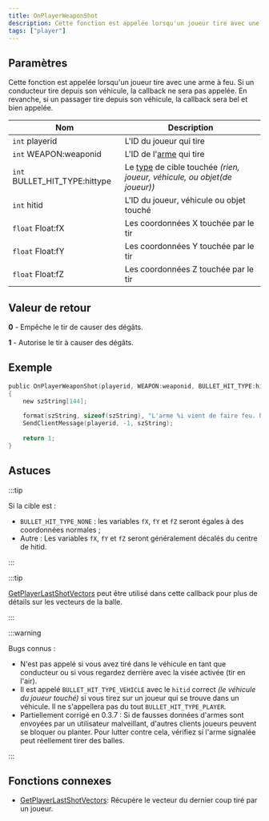 ```yaml
---
title: OnPlayerWeaponShot
description: Cette fonction est appelée lorsqu'un joueur tire avec une arme à feu.
tags: ["player"]
---
```


<VersionWarn name='callback' version='SA-MP 0.3z' />

## Paramètres

Cette fonction est appelée lorsqu'un joueur tire avec une arme à feu. Si un conducteur tire depuis son véhicule, la callback ne sera pas appelée. En revanche, si un passager tire depuis son véhicule, la callback sera bel et bien appelée.

| Nom                           | Description                                                                                             |
|-------------------------------|---------------------------------------------------------------------------------------------------------|
| `int` playerid                | L'ID du joueur qui tire                                                                                 |
| `int` WEAPON:weaponid         | L'ID de l'[arme](../resources/weaponids) qui tire                                                       |
| `int` BULLET_HIT_TYPE:hittype | Le [type](../resources/bullethittypes) de cible touchée _(rien, joueur, véhicule, ou objet(de joueur))_ |
| `int` hitid                   | L'ID du joueur, véhicule ou objet touché                                                                |
| `float` Float:fX              | Les coordonnées X touchée par le tir                                                                    |
| `float` Float:fY              | Les coordonnées Y touchée par le tir                                                                    |
| `float` Float:fZ              | Les coordonnées Z touchée par le tir                                                                    |

## Valeur de retour

**0** - Empêche le tir de causer des dégâts.

**1** - Autorise le tir à causer des dégâts.


## Exemple

```c
public OnPlayerWeaponShot(playerid, WEAPON:weaponid, BULLET_HIT_TYPE:hittype, hitid, Float:fX, Float:fY, Float:fZ)
{
    new szString[144];
    
    format(szString, sizeof(szString), "L'arme %i vient de faire feu. hittype: %i   hitid: %i   position: %f, %f, %f", weaponid, hittype, hitid, fX, fY, fZ);
    SendClientMessage(playerid, -1, szString);
 
    return 1;
}
```

## Astuces

:::tip

Si la cible est :

* `BULLET_HIT_TYPE_NONE` : les variables `fX`, `fY` et `fZ` seront égales à des coordonnées normales ;
* Autre : Les variables `fX`, `fY` et `fZ` seront généralement décalés du centre de hitid.

:::

:::tip

[GetPlayerLastShotVectors](../functions/GetPlayerLastShotVectors) peut être utilisé dans cette callback pour plus de détails sur les vecteurs de la balle.

:::

:::warning

Bugs connus :

- N'est pas appelé si vous avez tiré dans le véhicule en tant que conducteur ou si vous regardez derrière avec la visée activée (tir en l'air).
- Il est appelé `BULLET_HIT_TYPE_VEHICLE` avec le `hitid` correct _(le véhicule du joueur touché)_ si vous tirez sur un joueur qui se trouve dans un véhicule. Il ne s'appellera pas du tout `BULLET_HIT_TYPE_PLAYER`. 
- Partiellement corrigé en 0.3.7 : Si de fausses données d'armes sont envoyées par un utilisateur malveillant, d'autres clients joueurs peuvent se bloquer ou planter. Pour lutter contre cela, vérifiez si l'arme signalée peut réellement tirer des balles.

:::

## Fonctions connexes

- [GetPlayerLastShotVectors](../functions/GetPlayerLastShotVectors): Récupère le vecteur du dernier coup tiré par un joueur.
